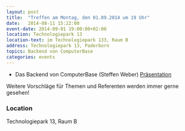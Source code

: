 ```yaml
---
layout: post
title:  "Treffen am Montag, den 01.09.2014 um 19 Uhr"
date:   2014-08-11 15:22:00
event-date: 2014-09-01 19:00:00+02:00
location: Technologiepark 13
location-text: im Technologiepark 133, Raum B
address: Technologiepark 13, Paderborn
topics: Backend von ComputerBase
categories: events
---
```


* Das Backend von ComputerBase (Steffen Weber) [Präsentation](http://steffen185.de/slides/20140901-computerbase-backend.pdf)

Weitere Vorschläge für Themen und Referenten werden immer gerne gesehen!

### Location

Technologiepark 13, Raum B
